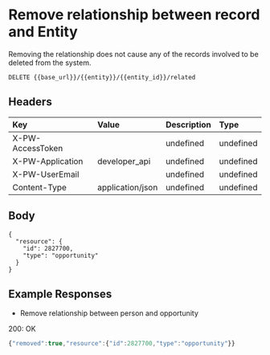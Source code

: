 # Remove relationship between record and Entity

Removing the relationship does not cause any of the records involved to be deleted from the system.

`DELETE {{base_url}}/{{entity}}/{{entity_id}}/related`

## Headers

| Key | Value | Description | Type |
| :--- | :--- | :--- | :--- |
| X-PW-AccessToken |  | undefined | undefined |
| X-PW-Application | developer\_api | undefined | undefined |
| X-PW-UserEmail |  | undefined | undefined |
| Content-Type | application/json | undefined | undefined |

## Body

```text
{
  "resource": {
    "id": 2827700,
    "type": "opportunity"
  }
}
```

## Example Responses

* Remove relationship between person and opportunity

200: OK

```javascript
{"removed":true,"resource":{"id":2827700,"type":"opportunity"}}
```

